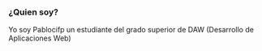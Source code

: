 ### ¿Quien soy?
Yo soy Pablocifp un estudiante del grado superior de DAW (Desarrollo de Aplicaciones Web) 
